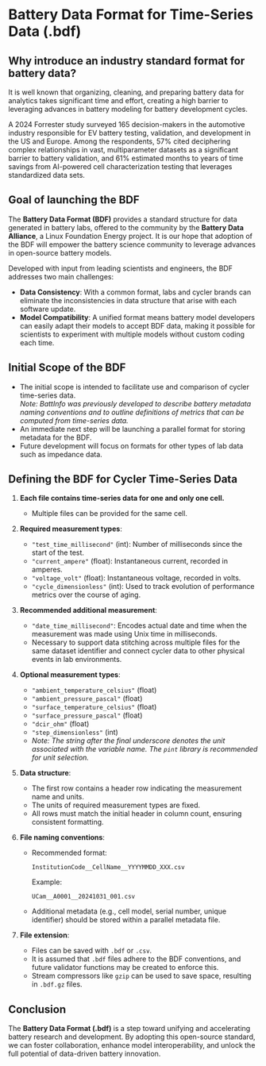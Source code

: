 # Battery Data Format for Time-Series Data (.bdf)

## Why introduce an industry standard format for battery data?

It is well known that organizing, cleaning, and preparing battery data for analytics takes significant time and effort, creating a high barrier to leveraging advances in battery modeling for battery development cycles.

A 2024 Forrester study surveyed 165 decision-makers in the automotive industry responsible for EV battery testing, validation, and development in the US and Europe. Among the respondents, 57% cited deciphering complex relationships in vast, multiparameter datasets as a significant barrier to battery validation, and 61% estimated months to years of time savings from AI-powered cell characterization testing that leverages standardized data sets.

## Goal of launching the BDF

The **Battery Data Format (BDF)** provides a standard structure for data generated in battery labs, offered to the community by the **Battery Data Alliance**, a Linux Foundation Energy project. It is our hope that adoption of the BDF will empower the battery science community to leverage advances in open-source battery models.

Developed with input from leading scientists and engineers, the BDF addresses two main challenges:

- **Data Consistency**: With a common format, labs and cycler brands can eliminate the inconsistencies in data structure that arise with each software update.
- **Model Compatibility**: A unified format means battery model developers can easily adapt their models to accept BDF data, making it possible for scientists to experiment with multiple models without custom coding each time.

## Initial Scope of the BDF

- The initial scope is intended to facilitate use and comparison of cycler time-series data.  
  _Note: BattInfo was previously developed to describe battery metadata naming conventions and to outline definitions of metrics that can be computed from time-series data._
- An immediate next step will be launching a parallel format for storing metadata for the BDF.
- Future development will focus on formats for other types of lab data such as impedance data.

## Defining the BDF for Cycler Time-Series Data

1. **Each file contains time-series data for one and only one cell.**  
   - Multiple files can be provided for the same cell.

2. **Required measurement types**:
   - `"test_time_millisecond"` (int): Number of milliseconds since the start of the test.
   - `"current_ampere"` (float): Instantaneous current, recorded in amperes.
   - `"voltage_volt"` (float): Instantaneous voltage, recorded in volts.
   - `"cycle_dimensionless"` (int): Used to track evolution of performance metrics over the course of aging.

3. **Recommended additional measurement**:
   - `"date_time_millisecond"`: Encodes actual date and time when the measurement was made using Unix time in milliseconds.
   - Necessary to support data stitching across multiple files for the same dataset identifier and connect cycler data to other physical events in lab environments.

4. **Optional measurement types**:
   - `"ambient_temperature_celsius"` (float)
   - `"ambient_pressure_pascal"` (float)
   - `"surface_temperature_celsius"` (float)
   - `"surface_pressure_pascal"` (float)
   - `"dcir_ohm"` (float)
   - `"step_dimensionless"` (int)
   - _Note: The string after the final underscore denotes the unit associated with the variable name. The `pint` library is recommended for unit selection._

5. **Data structure**:
   - The first row contains a header row indicating the measurement name and units.
   - The units of required measurement types are fixed.
   - All rows must match the initial header in column count, ensuring consistent formatting.

6. **File naming conventions**:
   - Recommended format:  
     ```
     InstitutionCode__CellName__YYYYMMDD_XXX.csv
     ```
     Example:  
     ```
     UCam__A0001__20241031_001.csv
     ```
   - Additional metadata (e.g., cell model, serial number, unique identifier) should be stored within a parallel metadata file.

7. **File extension**:
   - Files can be saved with `.bdf` or `.csv`.
   - It is assumed that `.bdf` files adhere to the BDF conventions, and future validator functions may be created to enforce this.
   - Stream compressors like `gzip` can be used to save space, resulting in `.bdf.gz` files.

## Conclusion

The **Battery Data Format (.bdf)** is a step toward unifying and accelerating battery research and development. By adopting this open-source standard, we can foster collaboration, enhance model interoperability, and unlock the full potential of data-driven battery innovation.
